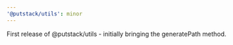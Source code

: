 ```yaml
---
'@putstack/utils': minor
---
```


First release of @putstack/utils - initially bringing the generatePath method.

